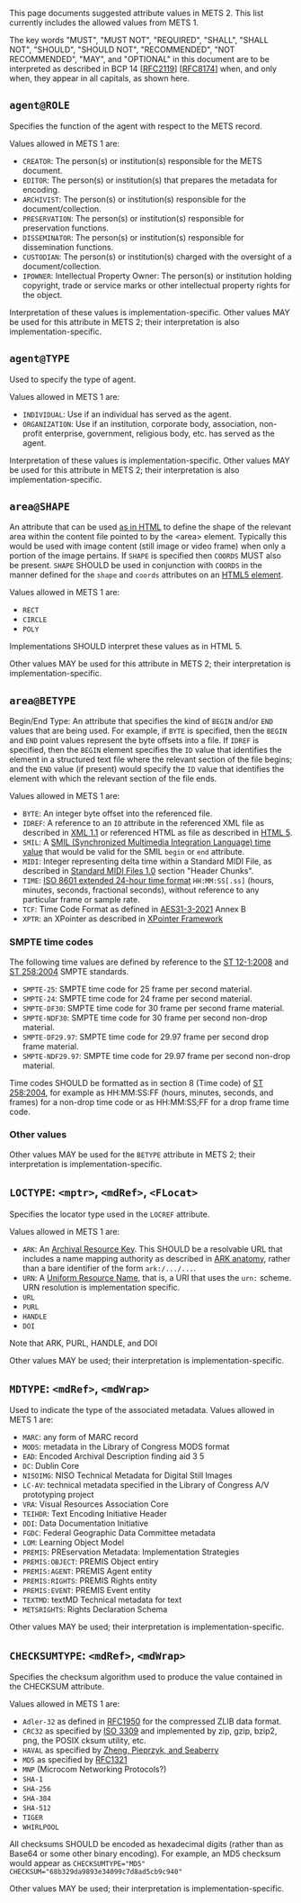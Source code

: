 This page documents suggested attribute values in METS 2. This list currently includes the allowed values from METS 1.

The key words "MUST", "MUST NOT", "REQUIRED", "SHALL", "SHALL NOT", "SHOULD", "SHOULD NOT", "RECOMMENDED", "NOT RECOMMENDED", "MAY", and "OPTIONAL" in this document are to be interpreted as described in BCP 14 [[RFC2119](https://www.rfc-editor.org/rfc/rfc9457.html#RFC2119)] [[RFC8174](https://www.rfc-editor.org/rfc/rfc9457.html#RFC8174)] when, and only when, they appear in all capitals, as shown here.

## `agent@ROLE`

Specifies the function of the agent with respect to the METS record.

Values allowed in METS 1 are:

* `CREATOR`: The person(s) or institution(s) responsible for the METS document.
* `EDITOR`: The person(s) or institution(s) that prepares the metadata for encoding.
* `ARCHIVIST`: The person(s) or institution(s) responsible for the document/collection.
* `PRESERVATION`: The person(s) or institution(s) responsible for preservation functions.
* `DISSEMINATOR`: The person(s) or institution(s) responsible for dissemination functions.
* `CUSTODIAN`: The person(s) or institution(s) charged with the oversight of a document/collection.
* `IPOWNER`: Intellectual Property Owner: The person(s) or institution holding copyright, trade or service marks or other intellectual property rights for the object.

Interpretation of these values is implementation-specific. Other values MAY be used for this attribute in METS 2; their interpretation is also implementation-specific.

## `agent@TYPE`

Used to specify the type of agent.

Values allowed in METS 1 are:

* `INDIVIDUAL`: Use if an individual has served as the agent.
* `ORGANIZATION`: Use if an institution, corporate body, association, non-profit enterprise, government, religious body, etc. has served as the agent.

Interpretation of these values is implementation-specific. Other values MAY be used for this attribute in METS 2; their interpretation is also implementation-specific.

## `area@SHAPE`

An attribute that can be used [as in HTML](https://www.w3.org/TR/2011/WD-html5-20110405/author/the-map-element.html#attr-area-shape) to define the shape of the relevant area within the content file pointed to by the &lt;area&gt; element. Typically this would be used with image content (still image or video frame) when only a portion of the image pertains. If `SHAPE` is specified then `COORDS` MUST also be present. `SHAPE` SHOULD be used in conjunction with `COORDS` in the manner defined for the `shape` and `coords` attributes on an [HTML5 <area> element](https://www.w3.org/TR/2011/WD-html5-20110405/author/the-map-element.html#the-area-element). 

Values allowed in METS 1 are:

* `RECT` 
* `CIRCLE`
* `POLY`

Implementations SHOULD interpret these values as in HTML 5. 
				
Other values MAY be used for this attribute in METS 2; their interpretation is implementation-specific.

## `area@BETYPE`

Begin/End Type: An attribute that specifies the kind of `BEGIN` and/or `END` values that are being used. For example, if `BYTE` is specified, then the `BEGIN` and `END` point values represent the byte offsets into a file. If `IDREF` is specified, then the `BEGIN` element specifies the `ID` value that identifies the element in a structured text file where the relevant section of the file begins; and the `END` value (if present) would specify the `ID` value that identifies the element with which the relevant section of the file ends. 

Values allowed in METS 1 are:

* `BYTE`: An integer byte offset into the referenced file.
* `IDREF`: A reference to an `ID` attribute in the referenced XML file as described in [XML 1.1](https://www.w3.org/TR/2006/REC-xml11-20060816/#id) or referenced HTML as file as described in [HTML 5](https://www.w3.org/TR/2011/WD-html5-author-20110809/global-attributes.html#the-id-attribute).
* `SMIL`: A [SMIL (Synchronized Multimedia Integration Language) time value](https://www.w3.org/TR/SMIL3/smil-timing.html) that would be valid for the SMIL `begin` or `end` attribute.
* `MIDI`: Integer representing delta time within a Standard MIDI File, as described in [Standard MIDI Files 1.0](https://www.midi.org/specifications/file-format-specifications/standard-midi-files) section "Header Chunks".
* `TIME`: [ISO 8601 extended 24-hour time format](https://en.wikipedia.org/wiki/ISO_8601#Times) `HH:MM:SS[.ss]` (hours, minutes, seconds, fractional seconds), without reference to any particular frame or sample rate.
* `TCF`: Time Code Format as defined in [AES31-3-2021](https://www.aes.org/publications/standards/search.cfm?docID=32) Annex B
* `XPTR`: an XPointer as described in [XPointer Framework](https://www.w3.org/TR/xptr-framework/)

### SMPTE time codes

The following time values are defined by reference to the [ST 12-1:2008](https://ieeexplore.ieee.org/document/7289820) and [ST 258:2004](https://ieeexplore.ieee.org/document/7291839) SMPTE standards. 

* `SMPTE-25`: SMPTE time code for 25 frame per second material.
* `SMPTE-24`:  SMPTE time code for 24 frame per second material.
* `SMPTE-DF30`: SMPTE time code for 30 frame per second frame material.
* `SMPTE-NDF30`: SMPTE time code for 30 frame per second non-drop material.
* `SMPTE-DF29.97`: SMPTE time code for 29.97 frame per second drop frame material.
* `SMPTE-NDF29.97`: SMPTE time code for 29.97 frame per second non-drop material.

Time codes SHOULD be formatted as in section 8 (Time code) of [ST 258:2004](https://ieeexplore.ieee.org/document/7291839), for example as HH:MM:SS:FF (hours, minutes, seconds, and frames) for a non-drop time code or as HH:MM:SS;FF for a drop frame time code.

### Other values

Other values MAY be used for the `BETYPE` attribute in METS 2; their interpretation is implementation-specific.	

## `LOCTYPE`: `<mptr>`, `<mdRef>`, `<FLocat>`

Specifies the locator type used in the `LOCREF` attribute.

Values allowed in METS 1 are:

* `ARK`: An [Archival Resource Key](https://arks.org/). This SHOULD be a resolvable URL that includes a name mapping authority as described in [ARK anatomy](https://arks.org/about/), rather than a bare identifier of the form `ark:/.../...`.
* `URN`: A [Uniform Resource Name](https://arks.org/), that is, a URI that uses the `urn:` scheme. URN resolution is implementation specific.
* `URL`
* `PURL`
* `HANDLE`
* `DOI`

Note that ARK, PURL, HANDLE, and DOI 

Other values MAY be used; their interpretation is implementation-specific.	

## `MDTYPE`: `<mdRef>`, `<mdWrap>`

Used to indicate the type of the associated metadata. Values allowed in METS 1 are:

* `MARC`: any form of MARC record
* `MODS`: metadata in the Library of Congress MODS format
* `EAD`: Encoded Archival Description finding aid
3 5
* `DC`: Dublin Core
* `NISOIMG`: NISO Technical Metadata for Digital Still Images
* `LC-AV`: technical metadata specified in the Library of Congress A/V prototyping project
* `VRA`: Visual Resources Association Core
* `TEIHDR`: Text Encoding Initiative Header
* `DDI`: Data Documentation Initiative
* `FGDC`: Federal Geographic Data Committee metadata
* `LOM`: Learning Object Model
* `PREMIS`: PREservation Metadata: Implementation Strategies
* `PREMIS:OBJECT`: PREMIS Object entiry
* `PREMIS:AGENT`: PREMIS Agent entity
* `PREMIS:RIGHTS`: PREMIS Rights entity
* `PREMIS:EVENT`: PREMIS Event entity
* `TEXTMD`: textMD Technical metadata for text
* `METSRIGHTS`: Rights Declaration Schema

Other values MAY be used; their interpretation is implementation-specific.	

## `CHECKSUMTYPE`: `<mdRef>`, `<mdWrap>`

Specifies the checksum algorithm used to produce the value
contained in the CHECKSUM attribute.

Values allowed in METS 1 are:

* `Adler-32` as defined in [RFC1950](https://datatracker.ietf.org/doc/html/rfc1950) for the compressed ZLIB data format.
* `CRC32` as specified by [ISO 3309](https://www.iso.org/standard/8561.html) and implemented by zip, gzip, bzip2, png, the POSIX cksum utility, etc.
* `HAVAL` as specified by [Zheng, Pieprzyk, and Seaberry](https://web.archive.org/web/20150111210116/http://labs.calyptix.com/haval.php)
* `MD5` as specified by [RFC1321](https://datatracker.ietf.org/doc/html/rfc1321])
* `MNP` (Microcom Networking Protocols?)
* `SHA-1`
* `SHA-256`
* `SHA-384`
* `SHA-512`
* `TIGER`
* `WHIRLPOOL`

All checksums SHOULD be encoded as hexadecimal digits (rather than as Base64 or some other binary encoding). For example, an MD5 checksum would appear as `CHECKSUMTYPE="MD5" CHECKSUM="68b329da9893e34099c7d8ad5cb9c940"`

Other values MAY be used; their interpretation is implementation-specific.	